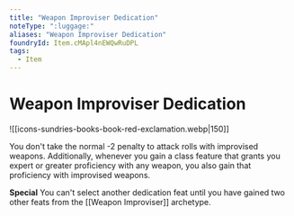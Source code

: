 ```yaml
---
title: "Weapon Improviser Dedication"
noteType: ":luggage:"
aliases: "Weapon Improviser Dedication"
foundryId: Item.cMApl4nEWQwRuDPL
tags:
  - Item
---
```


# Weapon Improviser Dedication
![[icons-sundries-books-book-red-exclamation.webp|150]]

You don't take the normal -2 penalty to attack rolls with improvised weapons. Additionally, whenever you gain a class feature that grants you expert or greater proficiency with any weapon, you also gain that proficiency with improvised weapons.

**Special** You can't select another dedication feat until you have gained two other feats from the [[Weapon Improviser]] archetype.
